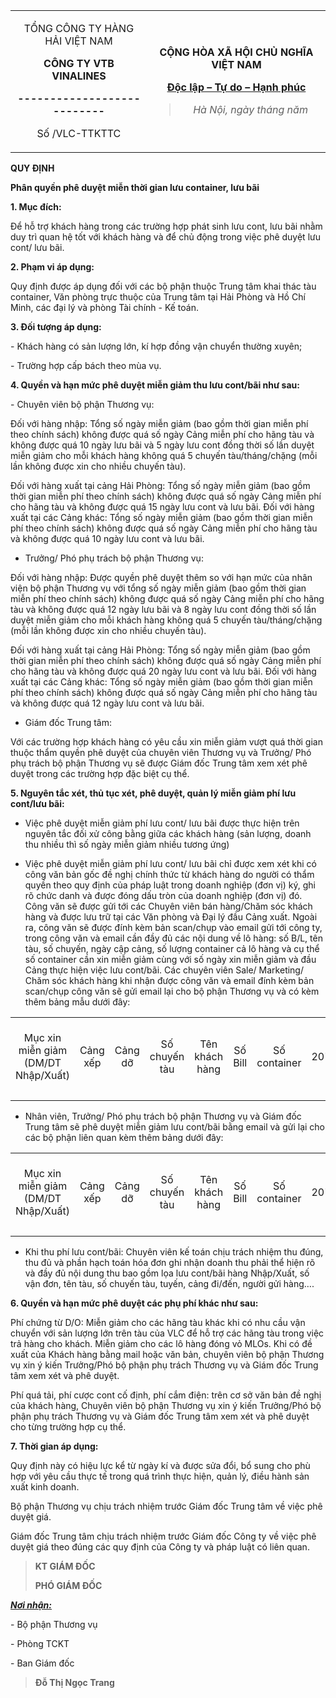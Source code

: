 <table>
<colgroup>
<col style="width: 43%" />
<col style="width: 56%" />
</colgroup>
<tbody>
<tr>
<td style="text-align: center;"><p>TỔNG CÔNG TY HÀNG HẢI VIỆT NAM</p>
<p><strong>CÔNG TY VTB VINALINES</strong></p>
<p><strong>---------------------------</strong></p>
<p>Số /VLC-TTKTTC</p></td>
<td style="text-align: center;"><p><strong>CỘNG HÒA XÃ HỘI CHỦ NGHĨA
VIỆT NAM</strong></p>
<p><strong><u>Độc lập – Tự do – Hạnh phúc</u></strong></p>
<blockquote>
<p><em>Hà Nội, ngày tháng năm</em></p>
</blockquote></td>
</tr>
</tbody>
</table>

**QUY ĐỊNH**

**Phân quyền phê duyệt miễn thời gian lưu container, lưu bãi**

**1. Mục đích:**

Để hỗ trợ khách hàng trong các trường hợp phát sinh lưu cont, lưu bãi
nhằm duy trì quan hệ tốt với khách hàng và để chủ động trong việc phê
duyệt lưu cont/ lưu bãi.

**2. Phạm vi áp dụng:**

Quy định được áp dụng đối với các bộ phận thuộc Trung tâm khai thác tàu
container, Văn phòng trực thuộc của Trung tâm tại Hải Phòng và Hồ Chí
Minh, các đại lý và phòng Tài chính - Kế toán.

**3. Đối tượng áp dụng:**

\- Khách hàng có sản lượng lớn, kí hợp đồng vận chuyển thường xuyên;

\- Trường hợp cấp bách theo mùa vụ.

**4. Quyền và hạn mức phê duyệt miễn giảm thu lưu cont/bãi như sau:**

\- Chuyên viên bộ phận Thương vụ:

Đối với hàng nhập: Tổng số ngày miễn giảm (bao gồm thời gian miễn phí
theo chính sách) không được quá số ngày Cảng miễn phí cho hãng tàu và
không được quá 10 ngày lưu bãi và 5 ngày lưu cont đồng thời số lần duyệt
miễn giảm cho mỗi khách hàng không quá 5 chuyến tàu/tháng/chặng (mỗi lần
không được xin cho nhiều chuyến tàu).

Đối với hàng xuất tại cảng Hải Phòng: Tổng số ngày miễn giảm (bao gồm
thời gian miễn phí theo chính sách) không được quá số ngày Cảng miễn phí
cho hãng tàu và không được quá 15 ngày lưu cont và lưu bãi. Đối với hàng
xuất tại các Cảng khác: Tổng số ngày miễn giảm (bao gồm thời gian miễn
phí theo chính sách) không được quá số ngày Cảng miễn phí cho hãng tàu
và không được quá 10 ngày lưu cont và lưu bãi.

- Trưởng/ Phó phụ trách bộ phận Thương vụ:

Đối với hàng nhập: Được quyền phê duyệt thêm so với hạn mức của nhân
viện bộ phận Thương vụ với tổng số ngày miễn giảm (bao gồm thời gian
miễn phí theo chính sách) không được quá số ngày Cảng miễn phí cho hãng
tàu và không được quá 12 ngày lưu bãi và 8 ngày lưu cont đồng thời số
lần duyệt miễn giảm cho mỗi khách hàng không quá 5 chuyến
tàu/tháng/chặng (mỗi lần không được xin cho nhiều chuyến tàu).

Đối với hàng xuất tại cảng Hải Phòng: Tổng số ngày miễn giảm (bao gồm
thời gian miễn phí theo chính sách) không được quá số ngày Cảng miễn phí
cho hãng tàu và không được quá 20 ngày lưu cont và lưu bãi. Đối với hàng
xuất tại các Cảng khác: Tổng số ngày miễn giảm (bao gồm thời gian miễn
phí theo chính sách) không được quá số ngày Cảng miễn phí cho hãng tàu
và không được quá 12 ngày lưu cont và lưu bãi.

- Giám đốc Trung tâm:

Với các trường hợp khách hàng có yêu cầu xin miễn giảm vượt quá thời
gian thuộc thẩm quyền phê duyệt của chuyên viên Thương vụ và Trưởng/ Phó
phụ trách bộ phận Thương vụ sẽ được Giám đốc Trung tâm xem xét phê duyệt
trong các trường hợp đặc biệt cụ thể.

**5. Nguyên tắc xét, thủ tục xét, phê duyệt, quản lý miễn giảm phí lưu
cont/lưu bãi:**

- Việc phê duyệt miễn giảm phí lưu cont/ lưu bãi được thực hiện trên
  nguyên tắc đối xử công bằng giữa các khách hàng (sản lượng, doanh thu
  nhiều thì số ngày miễn giảm nhiều tương ứng)

- Việc phê duyệt miễn giảm phí lưu cont/ lưu bãi chỉ được xem xét khi có
  công văn bản gốc đề nghị chính thức từ khách hàng do người có thẩm
  quyền theo quy định của pháp luật trong doanh nghiệp (đơn vị) ký, ghi
  rõ chức danh và được đóng dấu tròn của doanh nghiệp (đơn vị) đó. Công
  văn sẽ được gửi tới các Chuyên viên bán hàng/Chăm sóc khách hàng và
  được lưu trữ tại các Văn phòng và Đại lý đầu Cảng xuất. Ngoài ra, công
  văn sẽ được đính kèm bản scan/chụp vào email gửi tới công ty, trong
  công văn và email cần đầy đủ các nội dung về lô hàng: số B/L, tên tàu,
  số chuyến, ngày cập cảng, số lượng container cả lô hàng và cụ thể số
  container cần xin miễn giảm cùng với số ngày xin miễn giảm và đầu Cảng
  thực hiện việc lưu cont/bãi. Các chuyên viên Sale/ Marketing/ Chăm sóc
  khách hàng khi nhận được công văn và email đính kèm bản scan/chụp công
  văn sẽ gửi email lại cho bộ phận Thương vụ và có kèm thêm bảng mẫu
  dưới đây:

<table>
<colgroup>
<col style="width: 14%" />
<col style="width: 6%" />
<col style="width: 6%" />
<col style="width: 10%" />
<col style="width: 10%" />
<col style="width: 5%" />
<col style="width: 9%" />
<col style="width: 5%" />
<col style="width: 5%" />
<col style="width: 12%" />
<col style="width: 11%" />
</colgroup>
<tbody>
<tr>
<td style="text-align: center;">Mục xin miễn giảm<br />
(DM/DT Nhập/Xuất)</td>
<td style="text-align: center;">Cảng xếp</td>
<td style="text-align: center;">Cảng dỡ</td>
<td style="text-align: center;">Số chuyến tàu</td>
<td style="text-align: center;">Tên khách hàng</td>
<td style="text-align: center;">Số Bill</td>
<td style="text-align: center;">Số container</td>
<td style="text-align: center;">20'</td>
<td style="text-align: center;">40'</td>
<td style="text-align: center;">Số ngày đã được miễn giảm</td>
<td style="text-align: center;">Số ngày xin miễn giảm thêm</td>
</tr>
<tr>
<td style="text-align: center;"></td>
<td style="text-align: center;"></td>
<td style="text-align: center;"></td>
<td style="text-align: center;"></td>
<td style="text-align: center;"></td>
<td style="text-align: center;"></td>
<td style="text-align: center;"></td>
<td style="text-align: center;"></td>
<td style="text-align: center;"></td>
<td style="text-align: center;"></td>
<td style="text-align: center;"></td>
</tr>
</tbody>
</table>

- Nhân viên, Trưởng/ Phó phụ trách bộ phận Thương vụ và Giám đốc Trung
  tâm sẽ phê duyệt miễn giảm lưu cont/bãi bằng email và gửi lại cho các
  bộ phận liên quan kèm thêm bảng dưới đây:

<table>
<colgroup>
<col style="width: 14%" />
<col style="width: 6%" />
<col style="width: 6%" />
<col style="width: 10%" />
<col style="width: 10%" />
<col style="width: 5%" />
<col style="width: 9%" />
<col style="width: 5%" />
<col style="width: 5%" />
<col style="width: 11%" />
<col style="width: 11%" />
</colgroup>
<tbody>
<tr>
<td style="text-align: center;">Mục xin miễn giảm<br />
(DM/DT Nhập/Xuất)</td>
<td style="text-align: center;">Cảng xếp</td>
<td style="text-align: center;">Cảng dỡ</td>
<td style="text-align: center;">Số chuyến tàu</td>
<td style="text-align: center;">Tên khách hàng</td>
<td style="text-align: center;">Số Bill</td>
<td style="text-align: center;">Số container</td>
<td style="text-align: center;">20'</td>
<td style="text-align: center;">40'</td>
<td style="text-align: center;">Số ngày đã được miễn giảm</td>
<td style="text-align: center;">Số ngày duyệt miễn giảm thêm</td>
</tr>
<tr>
<td style="text-align: center;"></td>
<td style="text-align: center;"></td>
<td style="text-align: center;"></td>
<td style="text-align: center;"></td>
<td style="text-align: center;"></td>
<td style="text-align: center;"></td>
<td style="text-align: center;"></td>
<td style="text-align: center;"></td>
<td style="text-align: center;"></td>
<td style="text-align: center;"></td>
<td style="text-align: center;"></td>
</tr>
</tbody>
</table>

- Khi thu phí lưu cont/bãi: Chuyên viên kế toán chịu trách nhiệm thu
  đúng, thu đủ và phần hạch toán hóa đơn ghi nhận doanh thu phải thể
  hiện rõ và đầy đủ nội dung thu bao gồm lọa lưu cont/bãi hàng
  Nhập/Xuất, số vận đơn, tên tàu, số chuyến tàu, tuyến, cảng đi/đến,
  người gửi hàng….

**6. Quyền và hạn mức phê duyệt các phụ phí khác như sau:**

Phí chứng từ D/O: Miễn giảm cho các hãng tàu khác khi có nhu cầu vận
chuyển với sản lượng lớn trên tàu của VLC để hỗ trợ các hãng tàu trong
việc trả hàng cho khách. Miễn giảm cho các lô hàng đóng vỏ MLOs. Khi có
đề xuất của Khách hàng bằng mail hoặc văn bản, chuyên viên bộ phận
Thương vụ xin ý kiến Trưởng/Phó bộ phận phụ trách Thương vụ và Giám đốc
Trung tâm xem xét và phê duyệt.

Phí quá tải, phí cược cont cố định, phí cắm điện: trên cơ sở văn bản đề
nghị của khách hàng, Chuyên viên bộ phận Thương vụ xin ý kiến Trưởng/Phó
bộ phận phụ trách Thương vụ và Giám đốc Trung tâm xem xét và phê duyệt
cho từng trường hợp cụ thể.

**7. Thời gian áp dụng:**

Quy định này có hiệu lực kể từ ngày kí và được sửa đổi, bổ sung cho phù
hợp với yêu cầu thực tế trong quá trình thực hiện, quản lý, điều hành
sản xuất kinh doanh.

Bộ phận Thương vụ chịu trách nhiệm trước Giám đốc Trung tâm về việc phê
duyệt giá.

Giám đốc Trung tâm chịu trách nhiệm trước Giám đốc Công ty về việc phê
duyệt giá theo đúng các quy định của Công ty và pháp luật có liên quan.

> **KT GIÁM ĐỐC**
>
> **PHÓ GIÁM ĐỐC**

***<u>Nơi nhận:</u>***

\- Bộ phận Thương vụ

\- Phòng TCKT

\- Ban Giám đốc

> **Đỗ Thị Ngọc Trang**
